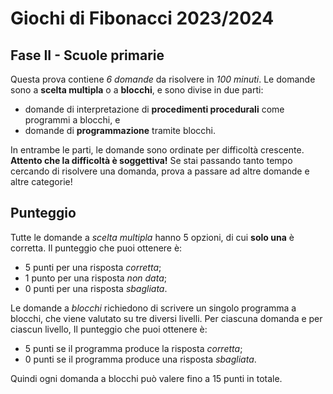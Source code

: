 # Giochi di Fibonacci 2023/2024

## Fase II - Scuole primarie

Questa prova contiene _6 domande_ da risolvere in _100 minuti_.
Le domande sono a **scelta multipla** o a **blocchi**, e sono divise in due parti:

- domande di interpretazione di **procedimenti procedurali** come programmi a blocchi, e
- domande di **programmazione** tramite blocchi.

In entrambe le parti, le domande sono ordinate per difficoltà crescente.
**Attento che la difficoltà è soggettiva!** Se stai passando tanto tempo cercando di risolvere una domanda, prova a passare ad altre domande e altre categorie!

## Punteggio

Tutte le domande a _scelta multipla_ hanno 5 opzioni, di cui **solo una** è corretta. Il punteggio che puoi ottenere è:

- 5 punti per una risposta _corretta_;
- 1 punto per una risposta _non data_;
- 0 punti per una risposta _sbagliata_.

Le domande a _blocchi_ richiedono di scrivere un singolo programma a blocchi, che viene valutato su tre diversi livelli.
Per ciascuna domanda e per ciascun livello, Il punteggio che puoi ottenere è:

- 5 punti se il programma produce la risposta _corretta_;
- 0 punti se il programma produce una risposta _sbagliata_.

Quindi ogni domanda a blocchi può valere fino a 15 punti in totale.
